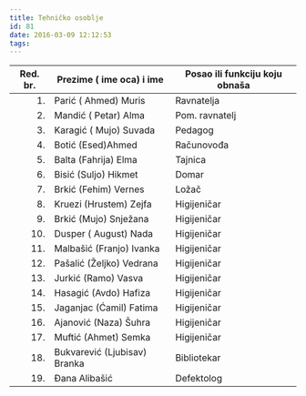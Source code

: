 ```yaml
---
title: Tehničko osoblje
id: 81
date: 2016-03-09 12:12:53
tags:
---
```


<table class="table table-bordered table-hover table-condensed"><thead><tr><th title="Field #1">Red. br.</th><th title="Field #2">Prezime ( ime oca) i ime</th><th title="Field #3">Posao ili funkciju koju obnaša</th></tr></thead><tbody><tr><td align="right">1.</td><td>Parić ( Ahmed) Muris</td><td>Ravnatelja</td></tr><tr><td align="right">2.</td><td>Mandić ( Petar) Alma</td><td>Pom. ravnatelj</td></tr><tr><td align="right">3.</td><td>Karagić ( Mujo) Suvada</td><td>Pedagog</td></tr><tr><td align="right">4.</td><td>Botić (Esed)Ahmed</td><td>Računovođa</td></tr><tr><td align="right">5.</td><td>Balta (Fahrija) Elma</td><td>Tajnica</td></tr><tr><td align="right">6.</td><td>Bisić (Suljo) Hikmet</td><td>Domar</td></tr><tr><td align="right">7.</td><td>Brkić (Fehim) Vernes</td><td>Ložač</td></tr><tr><td align="right">8.</td><td>Kruezi (Hrustem) Zejfa</td><td>Higijeničar</td></tr><tr><td align="right">9.</td><td>Brkić (Mujo) Snježana</td><td>Higijeničar</td></tr><tr><td align="right">10.</td><td>Dusper ( August) Nada</td><td>Higijeničar</td></tr><tr><td align="right">11.</td><td>Malbašić (Franjo) Ivanka</td><td>Higijeničar</td></tr><tr><td align="right">12.</td><td>Pašalić (Željko) Vedrana</td><td>Higijeničar</td></tr><tr><td align="right">13.</td><td>Jurkić (Ramo) Vasva</td><td>Higijeničar</td></tr><tr><td align="right">14.</td><td>Hasagić (Avdo) Hafiza</td><td>Higijeničar</td></tr><tr><td align="right">15.</td><td>Jaganjac (Ćamil) Fatima</td><td>Higijeničar</td></tr><tr><td align="right">16.</td><td>Ajanović (Naza) Šuhra</td><td>Higijeničar</td></tr><tr><td align="right">17.</td><td>Muftić (Ahmet) Semka</td><td>Higijeničar</td></tr><tr><td align="right">18.</td><td>Bukvarević (Ljubisav) Branka</td><td>Bibliotekar</td></tr><tr><td align="right">19.</td><td>Đana Alibašić</td><td>Defektolog</td></tr></tbody></table>